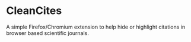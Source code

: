 # CleanCites
A simple Firefox/Chromium extension to help hide or highlight citations in browser based scientific journals.
